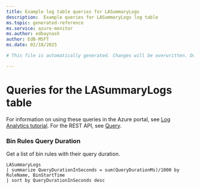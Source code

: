 ```yaml
---
title: Example log table queries for LASummaryLogs
description:  Example queries for LASummaryLogs log table
ms.topic: generated-reference
ms.service: azure-monitor
ms.author: edbaynash
author: EdB-MSFT
ms.date: 02/18/2025

# This file is automatically generated. Changes will be overwritten. Do not change this file directly. 

---
```


# Queries for the LASummaryLogs table

For information on using these queries in the Azure portal, see [Log Analytics tutorial](/azure/azure-monitor/logs/log-analytics-tutorial). For the REST API, see [Query](/rest/api/loganalytics/query).


### Bin Rules Query Duration  


Get a list of bin rules with their query duration.  

```query
LASummaryLogs
| summarize QueryDurationInSeconds = sum(QueryDurationMs)/1000 by RuleName, BinStartTime
| sort by QueryDurationInSeconds desc
```

